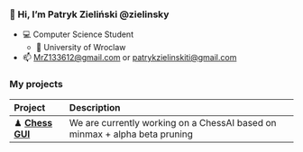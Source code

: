 ### 👋 Hi, I’m Patryk Zieliński @zielinsky 
- 💻 Computer Science Student
  - 🏫 University of Wroclaw
- 📫 MrZ133612@gmail.com or patrykzielinskiti@gmail.com

### My projects
|**Project**|**Description**|
|:---|:---|
|♟ **[Chess GUI](https://github.com/zielinsky/chess)**|We are currently working on a ChessAI based on minmax + alpha beta pruning|

<!---
zielinsky/zielinsky is a ✨ special ✨ repository because its `README.md` (this file) appears on your GitHub profile.
You can click the Preview link to take a look at your changes.
--->

